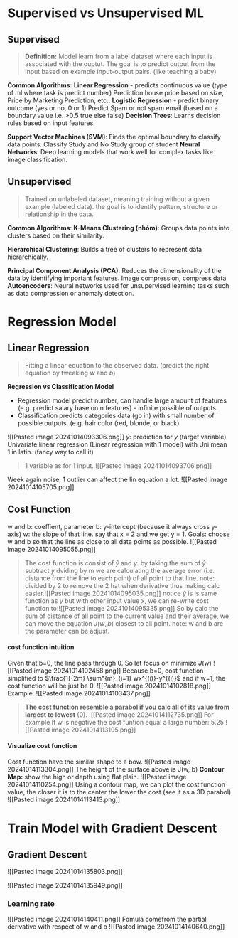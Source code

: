 # Supervised vs Unsupervised ML
## Supervised
>**Definition:** Model learn from a label dataset where each input is associated with the ouptut. The goal is to predict output from the input based on example input-output pairs. (like teaching a baby)

**Common Algorithms:**
**Linear Regression** - predicts continuous value (type of ml where task is predict number)
	Prediction house price based on size, Price by Marketing Prediction, etc..
**Logistic Regression** - predict binary outcome (yes or no, 0 or 1)
	Predict Spam or not spam email (based on a boundary value i.e. >0.5 true else false)
**Decision Trees**: Learns decision rules based on input features.
	 
**Support Vector Machines (SVM)**: Finds the optimal boundary to classify data points.
	Classify Study and No Study group of student
**Neural Networks**: Deep learning models that work well for complex tasks like image classification.

## Unsupervised
>Trained on unlabeled dataset, meaning training without a given example (labeled data). the goal is to identify pattern, structure or relationship in the data. 

**Common Algorithms**:
**K-Means Clustering (nhóm)**: Groups data points into clusters based on their similarity.

**Hierarchical Clustering**: Builds a tree of clusters to represent data hierarchically.

**Principal Component Analysis (PCA)**: Reduces the dimensionality of the data by identifying important features. 
	Image compression, compress data
**Autoencoders**: Neural networks used for unsupervised learning tasks such as data compression or anomaly detection.

# Regression Model
## Linear Regression
> Fitting a linear equation to the observed data. (predict the right equation by tweaking $w$ and $b$)

**Regression vs Classification Model**
+ Regression model predict number, can handle large amount of features (e.g. predict salary base on n features) - infinite possible of outputs.
+ Classification predicts categories data (go in) with small number of possible outputs. (e.g. hair color (red, blonde, or black)

![[Pasted image 20241014093306.png]]
$\hat{y}$: prediction for $y$ (target variable)
Univariate linear regression (Linear regression with 1 model) with Uni mean 1 in latin. (fancy way to call it)
>1 variable as for 1 input. 
![[Pasted image 20241014093706.png]]

Week again noise, 1 outlier can affect the lin equation a lot.
![[Pasted image 20241014105705.png]]
## Cost Function
w and b: coeffient, parameter
	b: y-intercept (because it always cross y-axis)
	w: the slope of that line.
		say that x = 2 and we get y = 1. 
Goals: choose w and b so that the line as close to all data points as possible.
![[Pasted image 20241014095055.png]]
> The cost function is consist of $\hat{y}$ and $y$. by taking the sum of  $\hat{y}$ subtract $y$ dviding by m we are calculating the average error (i.e. distance from the line to each point) of all point to that line. 
> note: divided by 2 to remove the 2 hat when derivative thus making calc easier.![[Pasted image 20241014095035.png]]
> notice $\hat{y}$ is is same function as $y$ but with other input value x, we can re-write cost function to:![[Pasted image 20241014095335.png]]
> So by calc the sum of distance of all point to the current value and their average, we can move the equation $J(w, b)$ closest to all point.
> note: w and b are the parameter can be adjust.

#### cost function intuition
Given that b=0, the line pass through 0. So let focus on minimize $J(w)$
![[Pasted image 20241014102458.png]]
Because b=0, cost function simplified to $\frac{1}{2m} \sum^{m}_{i=1} wx^{(i)}-y^{(i)}$ and if w=1, the cost function will be just be 0.
![[Pasted image 20241014102818.png]]
Example:
![[Pasted image 20241014103437.png]]

>**The cost function resemble a parabol if you calc all of its value from largest to lowest** (0).
![[Pasted image 20241014112735.png]]
For example If w is negative the cost funtion equal a large number: 5.25 
![[Pasted image 20241014113105.png]]

#### Visualize cost function
Cost function have the similar shape to a bow.
![[Pasted image 20241014113304.png]]
The height of the surface above is J(w, b)
**Contour Map:** show the high or depth using flat plain. 
![[Pasted image 20241014110254.png]]
Using a contour map, we can plot the cost function value, the closer it is to the center the lower the cost (see it as a 3D parabol)
![[Pasted image 20241014113413.png]]


# Train Model with Gradient Descent
## Gradient Descent
![[Pasted image 20241014135803.png]]

![[Pasted image 20241014135949.png]]

### Learning rate
![[Pasted image 20241014140411.png]]
Fomula comefrom the partial derivative with respect of w and b
![[Pasted image 20241014140640.png]]

